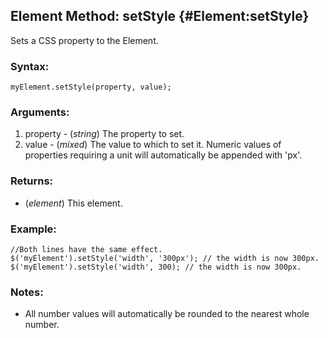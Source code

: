 Element Method: setStyle {#Element:setStyle}
--------------------------------------------

Sets a CSS property to the Element.

### Syntax:

	myElement.setStyle(property, value);

### Arguments:

1. property - (*string*) The property to set.
2. value    - (*mixed*) The value to which to set it. Numeric values of properties requiring a unit will automatically be appended with 'px'.

### Returns:

* (*element*) This element.

### Example:
	//Both lines have the same effect.
	$('myElement').setStyle('width', '300px'); // the width is now 300px.
	$('myElement').setStyle('width', 300); // the width is now 300px.

### Notes:

- All number values will automatically be rounded to the nearest whole number.
